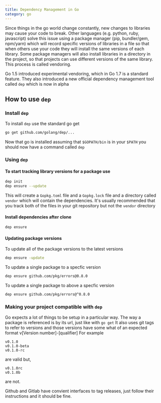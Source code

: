 ```yaml
---
title: Dependency Management in Go
category: go
---
```


Since things in the go world change constantly, new changes to libraries may cause your code to break. 
Other languages (e.g. python, ruby, javascript) solve this issue using a package manager (pip, bundler/gem, npm/yarn) 
which will record specific versions of libraries in a file so that when others use your code they will 
install the same versions of each library.
Some package managers will also install libraries in a directory in the project, so that projects can use different versions 
of the same library. This process is called vendoring.

Go 1.5 introduced experimental vendoring, which in Go 1.7 is a standard feature. They also introduced a new official dependency management 
tool called ```dep``` which is now in alpha 

## How to use ```dep```

### Install ```dep```
To install ```dep``` use the standard go get 

```sh
go get github.com/golang/dep/...
```

Now that go is installed assuming that ```$GOPATH/bin``` is in your ```$PATH``` you should now have a command called ```dep```

### Using ```dep```


#### To start tracking library versions for a package use 

```sh
dep init 
dep ensure --update
```

This will create a ```Gopkg.toml``` file and a ```Gopkg.lock``` file and a directory called ```vendor``` which will contain the dependencies.
It's usually recommended that you track both of the files in your git repository but not the ```vendor``` directory

#### Install dependencies after clone

```sh
dep ensure 
```

#### Updating package versions 

To update all of the package versions to the latest versions 
```sh
dep ensure -update
```

To update a single package to a specfic version 
```sh
dep ensure github.com/pkg/errors@0.8.0
```

To update a single package to above a specfic version 
```sh
dep ensure github.com/pkg/errors@^0.8.0
```
### Making your project compatible with ```dep```
Go expects a lot of things to be setup in a particular way. 
The way a package is referenced is by its url, just like with ```go get``` 
It also uses git tags to refer to versions and those versions have some what of an expected format v[Version number]-[qualifier]
For example 
```
v0.1.0
v0.1.0-beta 
v0.1.0-rc
```
are valid but,

```
v0.1.0rc
v0.1.0b
```
are not. 

Github and Gitlab have convient interfaces to tag releases, just follow their instructions and it should be fine. 




